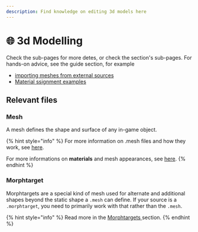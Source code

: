 ```yaml
---
description: Find knowledge on editing 3d models here
---
```


# 🌐 3d Modelling

Check the sub-pages for more detes, or check the section's sub-pages. For hands-on advice, see the guide section, for example

* [importing meshes from external sources](../../modding-guides/everything-else/custom-props.md)
* [Material ssignment examples](../../modding-guides/everything-else/textured-items-and-cyberpunk-materials.md)

## Relevant files

### Mesh

A mesh defines the shape and surface of any in-game object.&#x20;

{% hint style="info" %}
For more information on .mesh files and how they work, see [here](../files-and-what-they-do/3d-objects-.mesh-files.md).

For more informations on **materials** and mesh appearances, see [here](../materials/).
{% endhint %}

### Morphtarget

Morphtargets are a special kind of mesh used for alternate and additional shapes beyond the static shape a `.mesh` can define. If your source is a `.morphtarget`, you need to primarily work with that rather than the `.mesh`.&#x20;

{% hint style="info" %}
Read more in the [Morphtargets ](./#morphtargets)section.
{% endhint %}
